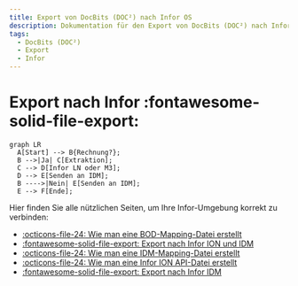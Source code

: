 ```yaml
---
title: Export von DocBits (DOC²) nach Infor OS
description: Dokumentation für den Export von DocBits (DOC²) nach Infor OS
tags:
  - DocBits (DOC²)
  - Export
  - Infor
---
```


# Export nach Infor :fontawesome-solid-file-export:

``` mermaid
graph LR
  A[Start] --> B{Rechnung?};
  B -->|Ja| C[Extraktion];
  C --> D[Infor LN oder M3];
  D --> E[Senden an IDM];
  B ---->|Nein| E[Senden an IDM];
  E --> F[Ende];
```

Hier finden Sie alle nützlichen Seiten, um Ihre Infor-Umgebung korrekt zu verbinden:

- [:octicons-file-24: Wie man eine BOD-Mapping-Datei erstellt](/docbits/export/how-to-create-a-bod-mapping-file/)
- [:fontawesome-solid-file-export: Export nach Infor ION und IDM](/docbits/export/infor-ion/)
- [:octicons-file-24: Wie man eine IDM-Mapping-Datei erstellt](/docbits/export/how-to-create-a-idm-mapping-file/)
- [:octicons-file-24: Wie man eine Infor ION API-Datei erstellt](/docbits/export/create-a-infor-ion-api-file/)
- [:fontawesome-solid-file-export: Export nach Infor IDM](/docbits/export/infor-idm/)